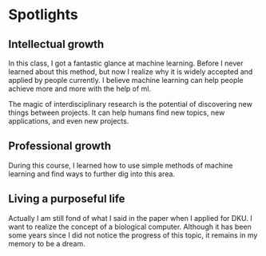 # Spotlights

## Intellectual growth

In this class, I got a fantastic glance at machine learning. Before I never learned about this method, but now I realize why it is widely accepted and applied by people currently. I believe machine learning can help people achieve more and more with the help of ml.

The magic of interdisciplinary research is the potential of discovering new things between projects. It can help humans find new topics, new applications, and even new projects.


## Professional growth

During this course, I learned how to use simple methods of machine learning and find ways to further dig into this area.


## Living a purposeful life

Actually I am still fond of what I said in the paper when I applied for DKU. I want to realize the concept of a biological computer. Although it has been some years since I did not notice the progress of this topic, it remains in my memory to be a dream.
